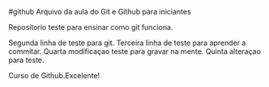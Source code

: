 #github
 Arquivo da aula do Git e Github para iniciantes


 Repositorio teste para ensinar como git funciona.

 Segunda linha de teste para git.
 Terceira linha de teste para aprender a commitar.
 Quarta modificaçao teste para gravar na mente.
 Quinta alteraçao para teste.
 
 Curso de Github.Excelente!
